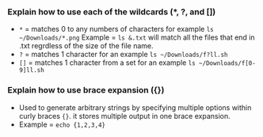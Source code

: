 ### Explain how to use each of the wildcards (*, ?, and [])
- `*` = matches 0 to any numbers of characters for example `ls ~/Downloads/*.png` 
Example = `ls &.txt` will match all the files that end in .txt regrdless of the size of the file name.
- `?` = matches 1 character for an example `ls ~/Downloads/f?ll.sh`
- `[]` = matches 1 character from a set for an example  `ls ~/Downloads/f[0-9]ll.sh`
### Explain how to use brace expansion ({})
- Used to generate arbitrary strings by specifying multiple options within curly braces `{}`. it stores multiple output in one brace expansion. 
- Example = `echo {1,2,3,4}`